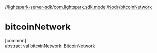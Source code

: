 //[lightspark-server-sdk](../../../index.md)/[com.lightspark.sdk.model](../index.md)/[Node](index.md)/[bitcoinNetwork](bitcoin-network.md)

# bitcoinNetwork

[common]\
abstract val [bitcoinNetwork](bitcoin-network.md): [BitcoinNetwork](../-bitcoin-network/index.md)
